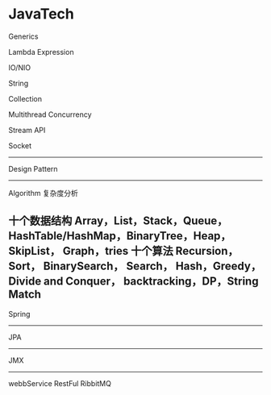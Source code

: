 # JavaTech

Generics

Lambda Expression

IO/NIO

String

Collection

Multithread Concurrency

Stream API

Socket

--------
Design Pattern

--------
Algorithm
复杂度分析

十个数据结构
Array，List，Stack，Queue，HashTable/HashMap，BinaryTree，Heap，SkipList， Graph，tries
十个算法
Recursion， Sort， BinarySearch， Search， Hash，Greedy， Divide and Conquer， backtracking，DP，String Match
---------
Spring


----------
JPA


-----------
JMX


-----------
webbService
RestFul
RibbitMQ



